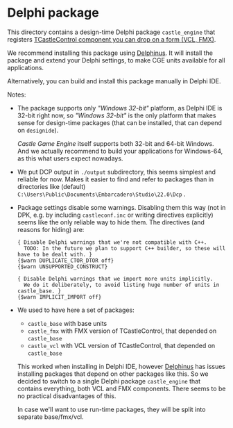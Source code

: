 # Delphi package

This directory contains a design-time Delphi package `castle_engine` that registers [TCastleControl component you can drop on a form (VCL, FMX)](https://castle-engine.io/control_on_form).

We recommend installing this package using [Delphinus](https://castle-engine.io/download#delphinus). It will install the package and extend your Delphi settings, to make CGE units available for all applications.

Alternatively, you can build and install this package manually in Delphi IDE.

Notes:

- The package supports only _"Windows 32-bit"_ platform, as Delphi IDE is 32-bit right now, so _"Windows 32-bit"_ is the only platform that makes sense for design-time packages (that can be installed, that can depend on `designide`).

  _Castle Game Engine_ itself supports both 32-bit and 64-bit Windows. And we actually recommend to build your applications for Windows-64, as this what users expect nowadays.

- We put DCP output in `./output` subdirectory, this seems simplest and reliable for now.
  Makes it easier to find and refer to packages than in directories like
  (default) `C:\Users\Public\Documents\Embarcadero\Studio\22.0\Dcp` .

- Package settings disable some warnings.
  Disabling them this way (not in DPK, e.g. by including `castleconf.inc` or writing directives explicitly) seems like the only reliable way to hide them. The directives (and reasons for hiding) are:

    ```
    { Disable Delphi warnings that we're not compatible with C++.
      TODO: In the future we plan to support C++ builder, so these will have to be dealt with. }
    {$warn DUPLICATE_CTOR_DTOR off}
    {$warn UNSUPPORTED_CONSTRUCT}

    { Disable Delphi warnings that we import more units implicitly.
      We do it deliberately, to avoid listing huge number of units in castle_base. }
    {$warn IMPLICIT_IMPORT off}
    ```

- We used to have here a set of packages:

    - `castle_base` with base units
    - `castle_fmx` with FMX version of TCastleControl, that depended on `castle_base`
    - `castle_vcl` with VCL version of TCastleControl, that depended on `castle_base`

    This worked when installing in Delphi IDE, however [Delphinus](https://castle-engine.io/download#delphinus) has issues installing packages that depend on other packages like this. So we decided to switch to a single Delphi package `castle_engine` that contains everything, both VCL and FMX components. There seems to be no practical disadvantages of this.

    In case we'll want to use run-time packages, they will be split into separate base/fmx/vcl.

